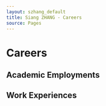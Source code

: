 ```yaml
---
layout: szhang_default 
title: Siang ZHANG - Careers
source: Pages
---
```


# Careers

## Academic Employments

## Work Experiences